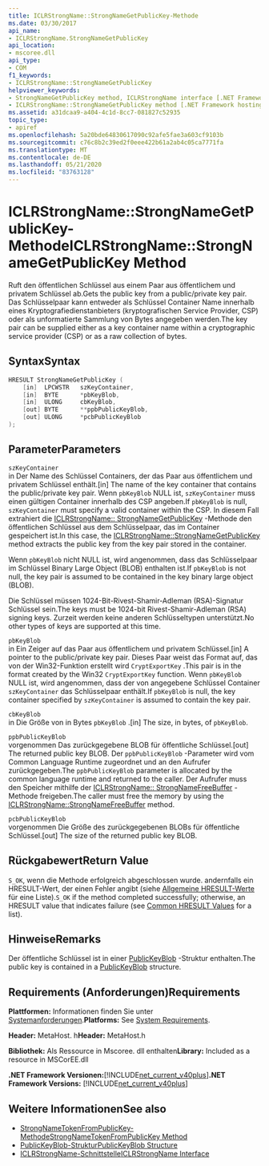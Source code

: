 ```yaml
---
title: ICLRStrongName::StrongNameGetPublicKey-Methode
ms.date: 03/30/2017
api_name:
- ICLRStrongName.StrongNameGetPublicKey
api_location:
- mscoree.dll
api_type:
- COM
f1_keywords:
- ICLRStrongName::StrongNameGetPublicKey
helpviewer_keywords:
- StrongNameGetPublicKey method, ICLRStrongName interface [.NET Framework hosting]
- ICLRStrongName::StrongNameGetPublicKey method [.NET Framework hosting]
ms.assetid: a31dcaa9-a404-4c1d-8cc7-081827c52935
topic_type:
- apiref
ms.openlocfilehash: 5a20bde64830617090c92afe5fae3a603cf9103b
ms.sourcegitcommit: c76c8b2c39ed2f0eee422b61a2ab4c05ca7771fa
ms.translationtype: MT
ms.contentlocale: de-DE
ms.lasthandoff: 05/21/2020
ms.locfileid: "83763128"
---
```

# <a name="iclrstrongnamestrongnamegetpublickey-method"></a><span data-ttu-id="b1d93-102">ICLRStrongName::StrongNameGetPublicKey-Methode</span><span class="sxs-lookup"><span data-stu-id="b1d93-102">ICLRStrongName::StrongNameGetPublicKey Method</span></span>
<span data-ttu-id="b1d93-103">Ruft den öffentlichen Schlüssel aus einem Paar aus öffentlichem und privatem Schlüssel ab.</span><span class="sxs-lookup"><span data-stu-id="b1d93-103">Gets the public key from a public/private key pair.</span></span> <span data-ttu-id="b1d93-104">Das Schlüsselpaar kann entweder als Schlüssel Container Name innerhalb eines Kryptografiedienstanbieters (kryptografischen Service Provider, CSP) oder als unformatierte Sammlung von Bytes angegeben werden.</span><span class="sxs-lookup"><span data-stu-id="b1d93-104">The key pair can be supplied either as a key container name within a cryptographic service provider (CSP) or as a raw collection of bytes.</span></span>  
  
## <a name="syntax"></a><span data-ttu-id="b1d93-105">Syntax</span><span class="sxs-lookup"><span data-stu-id="b1d93-105">Syntax</span></span>  
  
```cpp  
HRESULT StrongNameGetPublicKey (
    [in]  LPCWSTR   szKeyContainer,  
    [in]  BYTE      *pbKeyBlob,  
    [in]  ULONG     cbKeyBlob,  
    [out] BYTE      **ppbPublicKeyBlob,  
    [out] ULONG     *pcbPublicKeyBlob  
);  
```  
  
## <a name="parameters"></a><span data-ttu-id="b1d93-106">Parameter</span><span class="sxs-lookup"><span data-stu-id="b1d93-106">Parameters</span></span>  
 `szKeyContainer`  
 <span data-ttu-id="b1d93-107">in Der Name des Schlüssel Containers, der das Paar aus öffentlichem und privatem Schlüssel enthält.</span><span class="sxs-lookup"><span data-stu-id="b1d93-107">[in] The name of the key container that contains the public/private key pair.</span></span> <span data-ttu-id="b1d93-108">Wenn `pbKeyBlob` NULL ist, `szKeyContainer` muss einen gültigen Container innerhalb des CSP angeben.</span><span class="sxs-lookup"><span data-stu-id="b1d93-108">If `pbKeyBlob` is null, `szKeyContainer` must specify a valid container within the CSP.</span></span> <span data-ttu-id="b1d93-109">In diesem Fall extrahiert die [ICLRStrongName:: StrongNameGetPublicKey](iclrstrongname-strongnamegetpublickey-method.md) -Methode den öffentlichen Schlüssel aus dem Schlüsselpaar, das im Container gespeichert ist.</span><span class="sxs-lookup"><span data-stu-id="b1d93-109">In this case, the [ICLRStrongName::StrongNameGetPublicKey](iclrstrongname-strongnamegetpublickey-method.md) method extracts the public key from the key pair stored in the container.</span></span>  
  
 <span data-ttu-id="b1d93-110">Wenn `pbKeyBlob` nicht NULL ist, wird angenommen, dass das Schlüsselpaar im Schlüssel Binary Large Object (BLOB) enthalten ist.</span><span class="sxs-lookup"><span data-stu-id="b1d93-110">If `pbKeyBlob` is not null, the key pair is assumed to be contained in the key binary large object (BLOB).</span></span>  
  
 <span data-ttu-id="b1d93-111">Die Schlüssel müssen 1024-Bit-Rivest-Shamir-Adleman (RSA)-Signatur Schlüssel sein.</span><span class="sxs-lookup"><span data-stu-id="b1d93-111">The keys must be 1024-bit Rivest-Shamir-Adleman (RSA) signing keys.</span></span> <span data-ttu-id="b1d93-112">Zurzeit werden keine anderen Schlüsseltypen unterstützt.</span><span class="sxs-lookup"><span data-stu-id="b1d93-112">No other types of keys are supported at this time.</span></span>  
  
 `pbKeyBlob`  
 <span data-ttu-id="b1d93-113">in Ein Zeiger auf das Paar aus öffentlichem und privatem Schlüssel.</span><span class="sxs-lookup"><span data-stu-id="b1d93-113">[in] A pointer to the public/private key pair.</span></span> <span data-ttu-id="b1d93-114">Dieses Paar weist das Format auf, das von der Win32-Funktion erstellt wird `CryptExportKey` .</span><span class="sxs-lookup"><span data-stu-id="b1d93-114">This pair is in the format created by the Win32 `CryptExportKey` function.</span></span> <span data-ttu-id="b1d93-115">Wenn `pbKeyBlob` NULL ist, wird angenommen, dass der von angegebene Schlüssel Container `szKeyContainer` das Schlüsselpaar enthält.</span><span class="sxs-lookup"><span data-stu-id="b1d93-115">If `pbKeyBlob` is null, the key container specified by `szKeyContainer` is assumed to contain the key pair.</span></span>  
  
 `cbKeyBlob`  
 <span data-ttu-id="b1d93-116">in Die Größe von in Bytes `pbKeyBlob` .</span><span class="sxs-lookup"><span data-stu-id="b1d93-116">[in] The size, in bytes, of `pbKeyBlob`.</span></span>  
  
 `ppbPublicKeyBlob`  
 <span data-ttu-id="b1d93-117">vorgenommen Das zurückgegebene BLOB für öffentliche Schlüssel.</span><span class="sxs-lookup"><span data-stu-id="b1d93-117">[out] The returned public key BLOB.</span></span> <span data-ttu-id="b1d93-118">Der `ppbPublicKeyBlob` -Parameter wird vom Common Language Runtime zugeordnet und an den Aufrufer zurückgegeben.</span><span class="sxs-lookup"><span data-stu-id="b1d93-118">The `ppbPublicKeyBlob` parameter is allocated by the common language runtime and returned to the caller.</span></span> <span data-ttu-id="b1d93-119">Der Aufrufer muss den Speicher mithilfe der [ICLRStrongName:: StrongNameFreeBuffer](iclrstrongname-strongnamefreebuffer-method.md) -Methode freigeben.</span><span class="sxs-lookup"><span data-stu-id="b1d93-119">The caller must free the memory by using the [ICLRStrongName::StrongNameFreeBuffer](iclrstrongname-strongnamefreebuffer-method.md) method.</span></span>  
  
 `pcbPublicKeyBlob`  
 <span data-ttu-id="b1d93-120">vorgenommen Die Größe des zurückgegebenen BLOBs für öffentliche Schlüssel.</span><span class="sxs-lookup"><span data-stu-id="b1d93-120">[out] The size of the returned public key BLOB.</span></span>  
  
## <a name="return-value"></a><span data-ttu-id="b1d93-121">Rückgabewert</span><span class="sxs-lookup"><span data-stu-id="b1d93-121">Return Value</span></span>  
 <span data-ttu-id="b1d93-122">`S_OK`, wenn die Methode erfolgreich abgeschlossen wurde. andernfalls ein HRESULT-Wert, der einen Fehler angibt (siehe [Allgemeine HRESULT-Werte](/windows/win32/seccrypto/common-hresult-values) für eine Liste).</span><span class="sxs-lookup"><span data-stu-id="b1d93-122">`S_OK` if the method completed successfully; otherwise, an HRESULT value that indicates failure (see [Common HRESULT Values](/windows/win32/seccrypto/common-hresult-values) for a list).</span></span>  
  
## <a name="remarks"></a><span data-ttu-id="b1d93-123">Hinweise</span><span class="sxs-lookup"><span data-stu-id="b1d93-123">Remarks</span></span>  
 <span data-ttu-id="b1d93-124">Der öffentliche Schlüssel ist in einer [PublicKeyBlob](../strong-naming/publickeyblob-structure.md) -Struktur enthalten.</span><span class="sxs-lookup"><span data-stu-id="b1d93-124">The public key is contained in a [PublicKeyBlob](../strong-naming/publickeyblob-structure.md) structure.</span></span>  
  
## <a name="requirements"></a><span data-ttu-id="b1d93-125">Requirements (Anforderungen)</span><span class="sxs-lookup"><span data-stu-id="b1d93-125">Requirements</span></span>  
 <span data-ttu-id="b1d93-126">**Plattformen:** Informationen finden Sie unter [Systemanforderungen](../../get-started/system-requirements.md).</span><span class="sxs-lookup"><span data-stu-id="b1d93-126">**Platforms:** See [System Requirements](../../get-started/system-requirements.md).</span></span>  
  
 <span data-ttu-id="b1d93-127">**Header:** MetaHost. h</span><span class="sxs-lookup"><span data-stu-id="b1d93-127">**Header:** MetaHost.h</span></span>  
  
 <span data-ttu-id="b1d93-128">**Bibliothek:** Als Ressource in Mscoree. dll enthalten</span><span class="sxs-lookup"><span data-stu-id="b1d93-128">**Library:** Included as a resource in MSCorEE.dll</span></span>  
  
 <span data-ttu-id="b1d93-129">**.NET Framework Versionen:**[!INCLUDE[net_current_v40plus](../../../../includes/net-current-v40plus-md.md)]</span><span class="sxs-lookup"><span data-stu-id="b1d93-129">**.NET Framework Versions:** [!INCLUDE[net_current_v40plus](../../../../includes/net-current-v40plus-md.md)]</span></span>  
  
## <a name="see-also"></a><span data-ttu-id="b1d93-130">Weitere Informationen</span><span class="sxs-lookup"><span data-stu-id="b1d93-130">See also</span></span>

- [<span data-ttu-id="b1d93-131">StrongNameTokenFromPublicKey-Methode</span><span class="sxs-lookup"><span data-stu-id="b1d93-131">StrongNameTokenFromPublicKey Method</span></span>](iclrstrongname-strongnametokenfrompublickey-method.md)
- [<span data-ttu-id="b1d93-132">PublicKeyBlob-Struktur</span><span class="sxs-lookup"><span data-stu-id="b1d93-132">PublicKeyBlob Structure</span></span>](../strong-naming/publickeyblob-structure.md)
- [<span data-ttu-id="b1d93-133">ICLRStrongName-Schnittstelle</span><span class="sxs-lookup"><span data-stu-id="b1d93-133">ICLRStrongName Interface</span></span>](iclrstrongname-interface.md)
